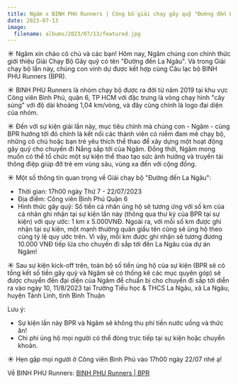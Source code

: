 ```yaml
---
title: Ngăm x BINH PHU Runners | Công bố giải chạy gây quỹ "Đường đến La Ngâu"
date: 2023-07-13
image:
  filename: albums/2023/07/13/featured.jpg
---
```


☀️ Ngăm xin chào cô chú và các bạn! Hôm nay, Ngăm chúng con chính thức giới thiệu Giải Chạy Bộ Gây quỹ có tên "Đường đến
La Ngâu". Và trong Giải chạy bộ lần này, chúng con vinh dự được kết hợp cùng Câu lạc bộ BINH PHU Runners (BPR).

☀️ BINH PHU Runners là nhóm chạy bộ được ra đời từ năm 2019 tại khu vực Công viên Bình Phú, quận 6, TP HCM với đặc trưng
là vòng chạy hình "cây súng" với độ dài khoảng 1,04 km/vòng, và đây cũng chính là logo đại diện của nhóm.

☀️ Đến với sự kiện giải lần này, mục tiêu chính mà chúng con - Ngăm - cùng BPR hướng tới đó chính là kết nối các thành
viên có niềm đam mê chạy bộ, những cô chú hoặc bạn trẻ yêu thích thể thao để xây dựng một hoạt động gây quỹ cho chuyến
đi Nắng sắp tới của Ngăm. Đồng thời, Ngăm mong muốn có thể tổ chức một sự kiện thể thao tạo sức ảnh hưởng và truyền tải
thông điệp giúp đỡ trẻ em vùng sâu, vùng xa đến với cộng đồng.

☀️ Một số thông tin quan trọng về Giải chạy bộ "Đường đến La Ngâu":

- Thời gian: 17h00 ngày Thứ 7 - 22/07/2023
- Địa điểm: Công viên Bình Phú Quận 6
- Hình thức gây quỹ: Số tiền cá nhân ủng hộ sẽ tương ứng với số km của cá nhân ghi nhận tại sự kiện lần này (thông qua
  thư ký của BPR tại sự kiện) với quy ước: 1 km x 5.000VNĐ. Ngoài ra, với mỗi số km được ghi nhận tại sự kiện, một mạnh
  thường quân giấu tên cũng sẽ ủng hộ theo cùng tỷ lệ quy ước trên. Vì vậy, mỗi km được ghi nhận sẽ tương đương 10.000
  VNĐ tiếp lửa cho chuyến đi sắp tới đến La Ngâu của dự án Ngăm!

☀️ Sau sự kiện kick-off trên, toàn bộ số tiền ủng hộ của sự kiện (BPR sẽ có tổng kết số tiền gây quỹ và Ngăm sẽ có thống
kê các mục quyên góp) sẽ được chuyển đến đại diện của Ngăm để chuẩn bị cho chuyến đi sắp tới diễn ra vào ngày 10,
11/8/2023 tại Trường Tiểu học & THCS La Ngâu, xã La Ngâu, huyện Tánh Linh, tỉnh Bình Thuận

Lưu ý:

- Sự kiện lần này BPR và Ngăm sẽ không thu phí tiền nước uống và thức ăn!
- Chi phí ủng hộ mọi người có thể đóng trực tiếp tại sự kiện hoặc chuyển khoản.

☀️ Hẹn gặp mọi người ở Công viên Bình Phú vào 17h00 ngày 22/07 nhé ạ!

Về BINH PHU Runners: [BINH PHU Runners | BPR](https://www.facebook.com/groups/binhphurunners) 
